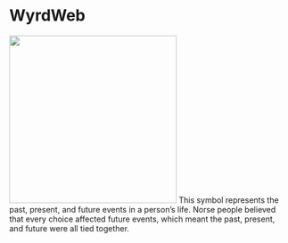 # WyrdWeb
<img src='https://thoughtcatalog.files.wordpress.com/2018/08/webofwyrd1.jpg?w=1140&h=760&resize=1140,760&quality=95&strip=all&crop=1' width=300px height=300px>
This symbol represents the past, present, and future events in a person’s life. Norse people believed that every choice affected future events, which meant the past, present, and future were all tied together.
